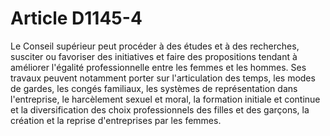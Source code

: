 # Article D1145-4

Le Conseil supérieur peut procéder à des études et à des recherches, susciter ou favoriser des initiatives et faire des propositions tendant à améliorer l'égalité professionnelle entre les femmes et les hommes. Ses travaux peuvent notamment porter sur l'articulation des temps, les modes de gardes, les congés familiaux, les systèmes de représentation dans l'entreprise, le harcèlement sexuel et moral, la formation initiale et continue et la diversification des choix professionnels des filles et des garçons, la création et la reprise d'entreprises par les femmes.